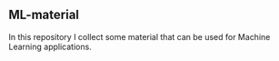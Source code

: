 ## ML-material

In this repository I collect some material that can be used for Machine Learning applications.
